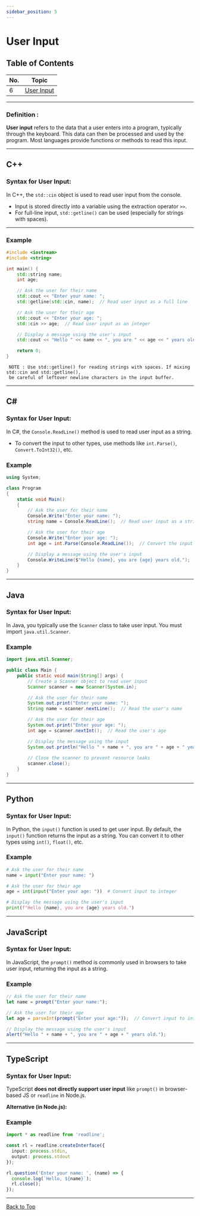 ```yaml
---
sidebar_position: 5
---
```


# User Input

<!--markdownlint-disable MD036 MD024 MD025 MD001 MD026 MD004 MD056-->

## Table of Contents

| No. | Topic                                                                        |
|-----|-------------------------------------------                                   |
|6| [User Input](#user-input)                                                        |

---

### **Definition :**

**User input** refers to the data that a user enters into a program, typically through the keyboard.
This data can then be processed and used by the program. Most languages provide functions or methods
to read this input.

---

## **C++**

### **Syntax for User Input:**

In C++, the `std::cin` object is used to read user input from the console.

- Input is stored directly into a variable using the extraction operator `>>`.
- For full-line input, `std::getline()` can be used (especially for strings with spaces).

---

### Example

```cpp
#include <iostream>
#include <string>

int main() {
    std::string name;
    int age;

    // Ask the user for their name
    std::cout << "Enter your name: ";
    std::getline(std::cin, name);  // Read user input as a full line

    // Ask the user for their age
    std::cout << "Enter your age: ";
    std::cin >> age;  // Read user input as an integer

    // Display a message using the user's input
    std::cout << "Hello " << name << ", you are " << age << " years old." << std::endl;

    return 0;
}
```

```text
 NOTE : Use std::getline() for reading strings with spaces. If mixing std::cin and std::getline(),
 be careful of leftover newline characters in the input buffer.
```

---

## **C#**

### **Syntax for User Input:**

In C#, the `Console.ReadLine()` method is used to read user input as a string.

* To convert the input to other types, use methods like `int.Parse()`, `Convert.ToInt32()`, etc.

### Example

```csharp
using System;

class Program
{
    static void Main()
    {
        // Ask the user for their name
        Console.Write("Enter your name: ");
        string name = Console.ReadLine();  // Read user input as a string

        // Ask the user for their age
        Console.Write("Enter your age: ");
        int age = int.Parse(Console.ReadLine());  // Convert the input to an integer

        // Display a message using the user's input
        Console.WriteLine($"Hello {name}, you are {age} years old.");
    }
}
```

---

## **Java**

### **Syntax for User Input:**

In Java, you typically use the `Scanner` class to take user input. You must import `java.util.Scanner`.

### Example

```java
import java.util.Scanner;

public class Main {
    public static void main(String[] args) {
        // Create a Scanner object to read user input
        Scanner scanner = new Scanner(System.in);

        // Ask the user for their name
        System.out.print("Enter your name: ");
        String name = scanner.nextLine();  // Read the user's name

        // Ask the user for their age
        System.out.print("Enter your age: ");
        int age = scanner.nextInt();  // Read the user's age

        // Display the message using the input
        System.out.println("Hello " + name + ", you are " + age + " years old.");
        
        // Close the scanner to prevent resource leaks
        scanner.close();
    }
}
```

---

## **Python**

### **Syntax for User Input:**

In Python, the `input()` function is used to get user input. By default, the `input()` function
returns the input as a string. You can convert it to other types using `int()`, `float()`, etc.

### Example

```python
# Ask the user for their name
name = input("Enter your name: ")

# Ask the user for their age
age = int(input("Enter your age: "))  # Convert input to integer

# Display the message using the user's input
print(f"Hello {name}, you are {age} years old.")
```

---

## **JavaScript**

### **Syntax for User Input:**

In JavaScript, the `prompt()` method is commonly used in browsers to take user input, returning the
input as a string.

### Example

```javascript
// Ask the user for their name
let name = prompt("Enter your name:");

// Ask the user for their age
let age = parseInt(prompt("Enter your age:"));  // Convert input to integer

// Display the message using the user's input
alert("Hello " + name + ", you are " + age + " years old.");
```

---

## **TypeScript**

### **Syntax for User Input:**

TypeScript **does not directly support user input** like `prompt()` in browser-based JS or `readline`
in Node.js.

**Alternative (in Node.js):**

### Example

```typescript
import * as readline from 'readline';

const rl = readline.createInterface({
  input: process.stdin,
  output: process.stdout
});

rl.question('Enter your name: ', (name) => {
  console.log(`Hello, ${name}`);
  rl.close();
});
```

---

[Back to Top](#table-of-contents)
